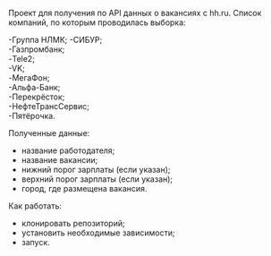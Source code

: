 Проект для получения по API данных о вакансиях с hh.ru. 
Список компаний, по которым проводилась выборка:

 -Группа НЛМК;
 -СИБУР;           
 -Газпромбанк;            
 -Tele2;                  
 -VK;                     
 -МегаФон;                
 -Альфа-Банк;             
 -Перекрёсток;            
 -НефтеТрансСервис;       
 -Пятёрочка.

 Полученные данные:
  - название работодателя;
  - название вакансии;
  - нижний порог зарплаты (если указан);
  - верхний порог зарплаты (если указан);
  - город, где размещена вакансия.

Как работать:

 - клонировать репозиторий;
 - установить необходимые зависимости;
 - запуск.
